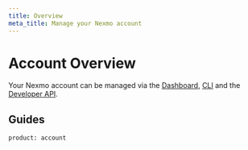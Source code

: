 ```yaml
---
title: Overview
meta_title: Manage your Nexmo account
---
```


# Account Overview

Your Nexmo account can be managed via the [Dashboard](https://dashboard.nexmo.com/), [CLI](/tools) and the [Developer API](/api/developer).

## Guides

```concept_list
product: account
```
